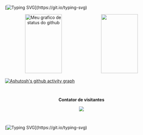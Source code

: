 [![Typing SVG](https://readme-typing-svg.herokuapp.com/?color=ffae00&size=35&center=true&vCenter=true&width=1000&lines=Yo!+Buddha+aqui!)](https://git.io/typing-svg)

<div align="center">  
  <img width="49%" height="195px" src="https://github-readme-stats.vercel.app/api?username=BuddhaGautama&show_icons=true&count_private=true&hide_border=true&title_color=ffae00&icon_color=ffffff&text_color=808080&bg_color=0d1117" alt="Meu grafico de status do github" /> 
  <img width="49%" height="195px" src="https://github-readme-stats.vercel.app/api/top-langs/?username=BuddhaGautama&layout=compact&hide_border=true&title_color=ffae00&text_color=808080&bg_color=0d1117" />
</div>

[![Ashutosh's github activity graph](https://github-readme-activity-graph.cyclic.app/graph?username=BuddhaGautama&bg_color=0d1117&color=ffae00&line=808080&point=ffae00&area=true&hide_border=true)](https://github.com/ashutosh00710/github-readme-activity-graph)

<div align="center">
<br><p align="centre"><b>Contator de visitantes</b></p>  
<p align="center"><img align="center" src="https://profile-counter.glitch.me/{BuddhaGautama}/count.svg" /></p> 
<br>
</div>

[![Typing SVG](https://readme-typing-svg.herokuapp.com/?color=ffae00&size=35&center=true&vCenter=true&width=1000&lines=Quem+ignora+buraco+é+prefeitura!)](https://git.io/typing-svg)
